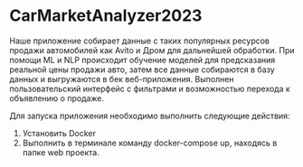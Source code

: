 # CarMarketAnalyzer2023

Наше приложение собирает данные с таких популярных ресурсов продажи автомобилей как Avito и Дром для дальнейшей обработки. При помощи ML и NLP происходит обучение моделей для предсказания реальной цены продажи авто, затем все данные собираются в базу данных и выгружаются в бек веб-приложения. 
Выполнен пользовательский интерфейс с фильтрами и возможностью перехода к объявлению о продаже.

Для запуска приложения необходимо выполнить следующие действия:

1. Установить Docker
2. Выполнить в терминале команду docker-compose up, находясь в папке web проекта.
